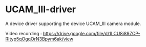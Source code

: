 # UCAM_III-driver

A device driver supporting the device UCAM_III camera module.

Video recording : https://drive.google.com/file/d/1LCU8i89ZCP-RItyp5qOgqOrN3Bpym6ak/view
